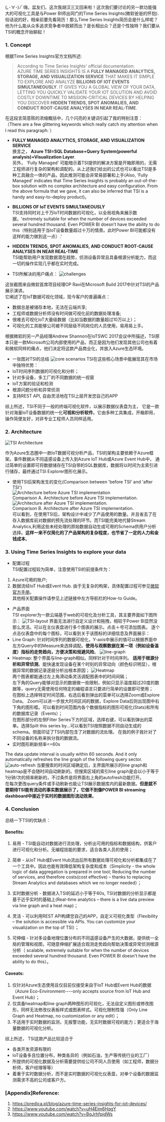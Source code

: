 (｡･∀･)ﾉﾞ嗨，盆友们，这次我胡汉三又回来啦！这次我们要讨论的另一款功能强大的可视化工具是与Power BI师出同门的Time Series Insights(微软爸爸的怀抱).  
俗话说的好，相亲前要先看简历！那么Time Series Insights简历会是什么样呢？他为什么能从众多追求竞争者中脱颖而出？是长相出众？还是个性独特？我们要从TSI的概念开始聊起！
### 1. Concept
根据Time Series Insights官方文档所述:  
>According to Time Series Insights' official documentation:  
>AZURE TIME SERIES INSIGHTS IS A **FULLY MANAGED ANALYTICS, STORAGE, AND VISUALIZATION SERVICE** THAT MAKES IT SIMPLE TO EXPLORE AND ANALYZE **BILLIONS OF IOT EVENTS SIMULTANEOUSLY**. IT GIVES YOU A GLOBAL VIEW OF YOUR DATA, LETTING YOU QUICKLY VALIDATE YOUR IOT SOLUTION AND AVOID COSTLY DOWNTIME TO MISSION-CRITICAL DEVICES BY HELPING YOU DISCOVER **HIDDEN TRENDS, SPOT ANOMALIES, AND CONDUCT ROOT-CAUSE ANALYSES IN NEAR REAL-TIME**.  

在这段言简意赅的浓缩概括中，几个闪亮的关键词引起了我的特别注意：  
（There are a few glittering keywords which really catch my attention when I read this paragraph: ） 
*  **FULLY MANAGED ANALYTICS, STORAGE, AND VISUALIZATION SERVICE**  
换言之， **Azure TSI=SQL Database+Query System(powerful analysis)+Visualization Layer**.   
另外， 'Fully Managed' 可能暗示着TSI提供的解决方案是开箱即用的，无需工程师进行复杂的架构和调配的。从上述我们给出的公式也可以看出TSI是多种工具融合一体的产品，因此推测可能会非常易部署和上手(Also, 'Fully Managed' indicates that Time Series Insights is probably an out-of-the-box solution with no complex architecture and easy configuration. From the above formula that we gave, it can also be inferred that TSI is a handy and easy-to-deploy product)。
* **BILLIONS OF IoT EVENTS SIMULTANEOUSLY**    
TSI支持同时对上千万IoT时间数据的可视化，以全局视角来展示数据，'extremely suitable for when the number of devices exceeded several hundred thousand. Even POWER BI doesn't have the ability to do this（特别适用于当IoT设备数量超过十万的情景。此时Power BI可能都没有这样的能力做到这一点）.'  
* **HIDDEN TRENDS, SPOT ANOMALIES, AND CONDUCT ROOT-CAUSE ANALYSES IN NEAR REAL-TIME**  
TSI能帮助用户发现数据潜在趋势，侦测设备异常且具备根源分析能力，而这一切的操作实现几乎都在实时完成。

* TSI所解决的用户痛点：
![challenges](https://github.com/icesuperbravo/Blogs/blob/master/time-series-insights/azure3.PNG?raw=true)

这张截图来自微软首席项目经理OP Ravi在Microsoft Build 2017中针对TSI的产品展示演讲。  
它阐述了在IoT数据可视化领域，现今客户的普遍痛点：    
* 数据总是被储存本地，无法在云端共享;
* 工程师或数据分析师没有时间做可视化前的数据处理准备;  
* 很难去可视化IoT大量级数据（比如当数据的数量超过10万以上）；
* 可视化的工具能够公司被不同层级不同岗位的人员使用，易用易上手。

根据微软的另一产品经理Andrew Shannon在IoTSWC 2017会议中所描述，TSI原本只是一款Microsoft公司内部使用的产品，而正是因为他们发现其他公司也有着和微软同样的痛点，他们决定将这款产品商业化，并放入Azure生态环境。
* 一张图对TSI的总结
![core scenarios](https://github.com/icesuperbravo/Blogs/blob/master/time-series-insights/azure2.PNG?raw=true)
TSI在这些核心场景中能展现其在市场中独特优势： 
* IoT时间序列数据的可视化和分析；
* 针对多设备，多工厂的不同数据的统一视窗
* IoT方案的验证和检测
* 根源问题分析和异常侦测
* 支持REST API, 自由灵活地在TSI上层开发您自己的APP

综上所述，TSI不同于一般的终端可视化软件，以展示数据仪表盘为主， 它是一款针对海量IoT设备数据的统一化**可视和分析软件**。它由多种工具集成，开箱即用，操作简便友好，对非专业工程师人员同样适用。
### 2. Architecture
![TSI Architecture](https://github.com/icesuperbravo/Blogs/blob/master/time-series-insights/azure1.PNG?raw=true)

作为Azure生态圈中一款IoT数据可视分析产品，TSI的架构主要依赖于Azure框架。事件数据从不同遥感设备上传入到Azure IoT Hub或Azure Event Hub中， 通过简单的设置即可将数据储存在TSI自带的SQL数据库，数据将以时间为主索引进行储存，最终通过TSI Explorer图形化展示。
* 使用TSI后架构发生的变化(Comparison between 'before TSI' and 'after TSI')  
![Architecture before Azure TSI implementation](https://predica.pl/wp-content/uploads/2017/07/Original-architecture.png)  
Comparison A. Architecture before Azure TSI implementation.
![Architecture after Azure TSI implementation.](https://predica.pl/wp-content/uploads/2017/07/Changed-architecture.png)  
Comparison B. Architecture after Azure TSI implementation.  
可以看到，在使用TSI后，架构设计中减少了产品使用的数量。并且省去了在存入数据库前对数据的预先流处理的环节。而TSI能完美地代替Stream Analytics,利用这些未经处理的原始数据自动生成可用的Schema供用户分析选择。**这样一来不仅简化的了产品架构的复杂程度，也节省了一定的人力和金钱成本**。

### 3. Using Time Series Insights to explore your data
* 配置过程  
TSI配置过程较为简单，注意使用TSI的前提条件为： 
1. Azure可用的账户;
2. 数据流经IoT Hub或Event Hub.
由于无复杂的构架，具体配置过程可参见[微软官方手册](https://docs.microsoft.com/en-us/azure/time-series-insights/time-series-insights-get-started)。  
其他相关配置操作请参见上述链接中左方导航栏的How-to Guide。

* 产品界面  
TSI explorer为一款云端基于web的可视化及分析工具，其主要界面如下图所示： 
![TSI-layout](https://github.com/icesuperbravo/Blogs/blob/master/time-series-insights/tsi-uilayout.PNG?raw=true)
界面无法进行自定义设计和拖拽，相较于Power BI显然没那么灵活。可以在主仪表盘进行多个图表的展示。点击＋号可添加图表。 
逐个点击仪表盘中的每个图标，可以看到关于该图标的详细信息及界面展示：
* Line Graph: 针对时间序列的数据可视化，Y-axis中展示的值可以根据界面中左方Query中的Measure来选择调配。**使用与观察数据在某一项（例如设备温度）指标的走势趋向，方便决策和规避风险**。
![line-graph](https://github.com/icesuperbravo/Blogs/blob/master/time-series-insights/tsi-linegraph.PNG?raw=true)  
* Heatmap: 整个界面与line-graph相似。同样针对于时间序列。 **适用于根源分析和异常侦测**。能快速发现设备在某个时刻的异常动向（颜色标识明显），根据异常的数据记录逐层分析出根本原因；
![Heatmap](https://github.com/icesuperbravo/Blogs/blob/master/time-series-insights/tsi-heatmap.PNG?raw=true)   
两个图表都能通过左上角滑动条灵活调配图表中的时间间隔；  
左下角的Query能够对显示的数据做一些限制，例如只显示温度超过20度的数据等，query无需使用任何特定的编程语言只要进行简单的设置即可使用；  
在图标上选择特定时间范围，右选后看到弹出的菜单可以选择Zoom或Explore Data。 Zoom可以进一步放大时间区间的数据，Explore Data后则出现图中右下角的图形框。可以看到时间范围内各个数据指标的图形可视化(Stats)和所有的数据库记录（Events）；  
在图形部分的左侧Filter Series下方的区域，选择右键，可以看到弹出的菜单。选择Spilt this series by...可以看到TSI按照数据不同自动生成的schema。侧面印证了TSI内部包含了对数据的流处理。 在我的例子我针对了不同设备的名称来拆分我的数据流。
* 实时图形刷新频率<=60s    

The data update interval is usually within 60 seconds. And it only automatically refreshes the line graph of the following query sector. 
![auto-refresh](https://github.com/icesuperbravo/Blogs/blob/master/time-series-insights/time-series-insights.PNG?raw=true)
当要搜索的时间区域确定后，主界面所展示的line graph和heatmap是不会随时间自动刷新的。但搜索区域的索引line graph是会以小于等于1分钟/次的频率刷新的，不过条件是将界面右上角的autofresh功能打开。  
在每次更改query条件或手动刷新也能让TSI展示数据库内的最新数据。**但是就不要期待TSI能有流动的事实数据展示了，它做不到像POWER BI streaming dashboard中接近于实时的数据图形流动效果**。 

### 4. Conclusion
总结一下TSI的优缺点：
#### Benefits:
1. 易用 - TSI能自动对数据进行流处理，分析出可用的指标和数据结构，供客户进行可视化和分析。无编程技能的要求，适合各类人员的使用； 

2. 简单 - 从IoT Hub或Event Hub流出后所有数据处理可视化和分析都集成在了一个工具中。因此也能有效降低架构复杂度和成本（Simplicity - the whole logic of data aggregation is prepared in one tool; Reducing the number of services, and therefore costs(cost effective) – thanks to replacing Stream Analytics and databases which we no longer needed）；

3. 实时数据分析 - 数据进入TSI的延迟小于等于60s, TSI对数据的分析显示都是基于近乎实时的基础上(Real-time analytics – there is a live data preview via line graph and a heat map)；

4. 灵活 - 可以利用REST API构建您自己的APP，自定义可视化类型（Flexibility – the solution is accessible via APIs. You can customize your visualization on the top of TSI）；

5. 可伸缩 - 针对多设备地理位置分布的不同遥感设备产生的大数据，提供统一全局的管理和视图，可随意伸缩扩展适合观测走势趋向帮助决策或异常侦测根源分析（ scalable, extremely suitable for when the number of devices exceeded several hundred thousand. Even POWER BI doesn't have the ability to do this）。
#### Caveats:
1. 仅针对Azure生态使用且仅目前仅接受来自于IoT Hub或Event Hub的数据（Azure Eco-Environment----only accepts source from IoT Hub and Event Hub）；  
2. 仅具备heatmap和line graph两种图形的可视化，无法自定义图形或修改图形，同样无法修改仪表板样式或图表样式。可视化限制性强（Only Line Graph and Heatmap, no customization or any edit）；
3. 不适用于实时数据的监测，无报警功能，无实时数据可视的能力；更适合于海量数据的可视化分析。

综上所述， TSI这款产品比较适合于
* 各类开发资源有限的  
* IoT设备多且位置分布，种类各异的（例如石油，生产等传统行业的工厂）  
* 所提供的可视化数据及分析需要提供给公司不同人员使用（如工程师，数据分析师，客户经理等等）  
* 着重于实时数据分析，而不是实时数据的可视化仪表盘，对单个设备的数据监测需求不高的公司或客户方。  


### [Appendix]Reference: 
1. https://predica.pl/blog/azure-time-series-insights-for-iot-devices/
2. https://www.youtube.com/watch?v=uH4Eim6HqgY
3. https://www.youtube.com/watch?v=BgJrhfpjdWs
